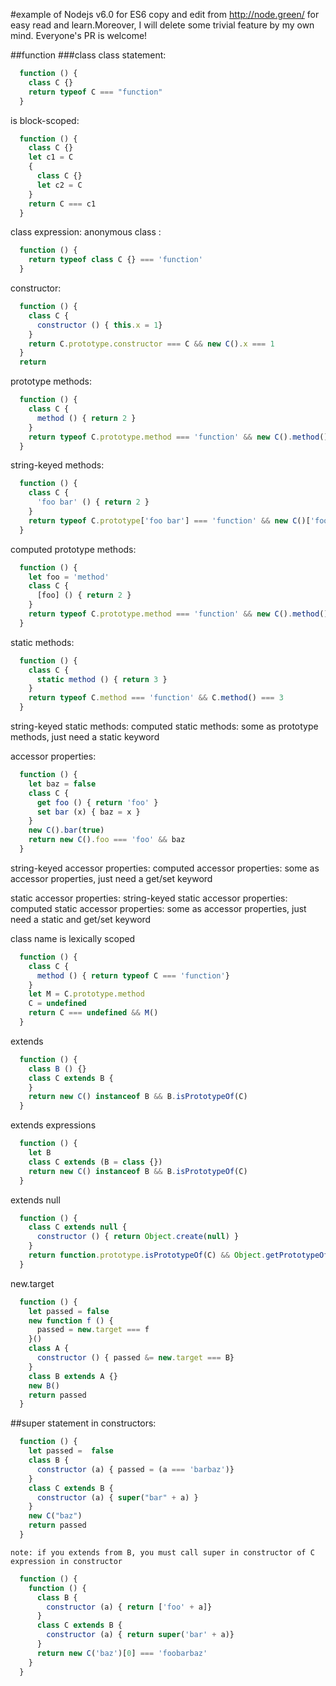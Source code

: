 #example of Nodejs v6.0 for ES6
copy and edit from http://node.green/ for easy read and learn.Moreover, I will delete some trivial feature by my own mind. Everyone's PR is welcome!

##function
###class
class statement:
```javascript
  function () {
    class C {}
    return typeof C === "function"
  }
``` 
is block-scoped:
```javascript
  function () {
    class C {}
    let c1 = C
    {
      class C {}
      let c2 = C
    }
    return C === c1
  }
```
class expression:
anonymous class :
```javascript
  function () {
    return typeof class C {} === 'function'
  }
```
constructor:
```javascript
  function () {
    class C {
      constructor () { this.x = 1}
    }
    return C.prototype.constructor === C && new C().x === 1
  }
  return 
```
prototype methods:
```javascript
  function () {
    class C {
      method () { return 2 }
    }
    return typeof C.prototype.method === 'function' && new C().method() === 2
  }
```
string-keyed methods:
```javascript
  function () {
    class C {
      'foo bar' () { return 2 }
    }
    return typeof C.prototype['foo bar'] === 'function' && new C()['foo bar']() === 2
  }
```
computed prototype methods:
```javascript
  function () {
    let foo = 'method'
    class C {
      [foo] () { return 2 }
    }
    return typeof C.prototype.method === 'function' && new C().method() === 2
  }
```
static methods:
```javascript
  function () {
    class C { 
      static method () { return 3 }
    }
    return typeof C.method === 'function' && C.method() === 3 
  }
```
string-keyed static methods:
computed static methods:
some as prototype methods, just need a static keyword

accessor properties:
```javascript
  function () {
    let baz = false
    class C {
      get foo () { return 'foo' }
      set bar (x) { baz = x }
    }
    new C().bar(true)
    return new C().foo === 'foo' && baz
  }
```
string-keyed accessor properties:
computed accessor properties:
some as accessor properties, just need a get/set keyword

static accessor properties:
string-keyed static accessor properties:
computed static accessor properties:
some as accessor properties, just need a static and get/set keyword

class name is lexically scoped
```javascript
  function () {
    class C {
      method () { return typeof C === 'function'}
    }
    let M = C.prototype.method
    C = undefined
    return C === undefined && M()
  }
```
extends
```javascript
  function () {
    class B () {}
    class C extends B {
    }
    return new C() instanceof B && B.isPrototypeOf(C)    
  }
```
extends expressions
```javascript
  function () {
    let B
    class C extends (B = class {})
    return new C() instanceof B && B.isPrototypeOf(C)    
  }
```
extends null
```javascript
  function () {
    class C extends null {
      constructor () { return Object.create(null) }
    }
    return function.prototype.isPrototypeOf(C) && Object.getPrototypeOf(C.prototype) === null
  }
```
new.target
```javascript
  function () {
    let passed = false
    new function f () {
      passed = new.target === f
    }()
    class A {
      constructor () { passed &= new.target === B}
    }
    class B extends A {}
    new B()
    return passed
  }
```
##super
statement in constructors:
```javascript
  function () {
    let passed =  false
    class B {
      constructor (a) { passed = (a === 'barbaz')}
    }
    class C extends B {
      constructor (a) { super("bar" + a) }
    }
    new C("baz")
    return passed
  }
```
```
note: if you extends from B, you must call super in constructor of C
expression in constructor
```
```javascript
  function () {
    function () {
      class B {
        constructor (a) { return ['foo' + a]}
      }
      class C extends B {
        constructor (a) { return super('bar' + a)}
      }
      return new C('baz')[0] === 'foobarbaz'
    }
  }
```

```javascript
```
```javascript
```
```javascript
```
```javascript
```
```javascript
```
```javascript
```
